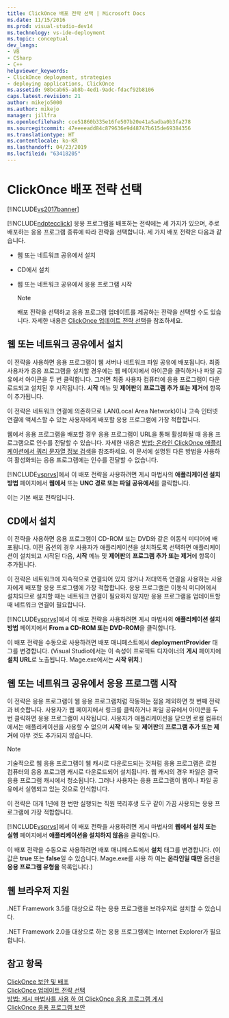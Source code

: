 ```yaml
---
title: ClickOnce 배포 전략 선택 | Microsoft Docs
ms.date: 11/15/2016
ms.prod: visual-studio-dev14
ms.technology: vs-ide-deployment
ms.topic: conceptual
dev_langs:
- VB
- CSharp
- C++
helpviewer_keywords:
- ClickOnce deployment, strategies
- deploying applications, ClickOnce
ms.assetid: 98bcab65-ab8b-4ed1-9adc-fdacf92b8106
caps.latest.revision: 21
author: mikejo5000
ms.author: mikejo
manager: jillfra
ms.openlocfilehash: cce51860b335e16fe507b20e41a5adba0b3fa278
ms.sourcegitcommit: 47eeeeadd84c879636e9d48747b615de69384356
ms.translationtype: HT
ms.contentlocale: ko-KR
ms.lasthandoff: 04/23/2019
ms.locfileid: "63418205"
---
```

# <a name="choosing-a-clickonce-deployment-strategy"></a>ClickOnce 배포 전략 선택
[!INCLUDE[vs2017banner](../includes/vs2017banner.md)]

[!INCLUDE[ndptecclick](../includes/ndptecclick-md.md)] 응용 프로그램을 배포하는 전략에는 세 가지가 있으며, 주로 배포하는 응용 프로그램 종류에 따라 전략을 선택합니다. 세 가지 배포 전략은 다음과 같습니다.  
  
- 웹 또는 네트워크 공유에서 설치  
  
- CD에서 설치  
  
- 웹 또는 네트워크 공유에서 응용 프로그램 시작  
  
    > [!NOTE]
    > 배포 전략을 선택하고 응용 프로그램 업데이트를 제공하는 전략을 선택할 수도 있습니다. 자세한 내용은 [ClickOnce 업데이트 전략 선택](../deployment/choosing-a-clickonce-update-strategy.md)을 참조하세요.  
  
## <a name="install-from-the-web-or-a-network-share"></a>웹 또는 네트워크 공유에서 설치  
 이 전략을 사용하면 응용 프로그램이 웹 서버나 네트워크 파일 공유에 배포됩니다. 최종 사용자가 응용 프로그램을 설치할 경우에는 웹 페이지에서 아이콘을 클릭하거나 파일 공유에서 아이콘을 두 번 클릭합니다. 그러면 최종 사용자 컴퓨터에 응용 프로그램이 다운로드되고 설치된 후 시작됩니다. **시작** 메뉴 및 **제어판**의 **프로그램 추가 또는 제거**에 항목이 추가됩니다.  
  
 이 전략은 네트워크 연결에 의존하므로 LAN(Local Area Network)이나 고속 인터넷 연결에 액세스할 수 있는 사용자에게 배포할 응용 프로그램에 가장 적합합니다.  
  
 웹에서 응용 프로그램을 배포할 경우 응용 프로그램이 URL을 통해 활성화될 때 응용 프로그램으로 인수를 전달할 수 있습니다. 자세한 내용은 [방법: 온라인 ClickOnce 애플리케이션에서 쿼리 문자열 정보 검색](../deployment/how-to-retrieve-query-string-information-in-an-online-clickonce-application.md)을 참조하세요. 이 문서에 설명된 다른 방법을 사용하여 활성화되는 응용 프로그램에는 인수를 전달할 수 없습니다.  
  
 [!INCLUDE[vsprvs](../includes/vsprvs-md.md)]에서 이 배포 전략을 사용하려면 게시 마법사의 **애플리케이션 설치 방법** 페이지에서 **웹에서** 또는 **UNC 경로 또는 파일 공유에서**를 클릭합니다.  
  
 이는 기본 배포 전략입니다.  
  
## <a name="install-from-a-cd"></a>CD에서 설치  
 이 전략을 사용하면 응용 프로그램이 CD-ROM 또는 DVD와 같은 이동식 미디어에 배포됩니다. 이전 옵션의 경우 사용자가 애플리케이션을 설치하도록 선택하면 애플리케이션이 설치되고 시작된 다음, **시작** 메뉴 및 **제어판**의 **프로그램 추가 또는 제거**에 항목이 추가됩니다.  
  
 이 전략은 네트워크에 지속적으로 연결되어 있지 않거나 저대역폭 연결을 사용하는 사용자에게 배포할 응용 프로그램에 가장 적합합니다. 응용 프로그램은 이동식 미디어에서 설치되므로 설치할 때는 네트워크 연결이 필요하지 않지만 응용 프로그램을 업데이트할 때 네트워크 연결이 필요합니다.  
  
 [!INCLUDE[vsprvs](../includes/vsprvs-md.md)]에서 이 배포 전략을 사용하려면 게시 마법사의 **애플리케이션 설치 방법** 페이지에서 **From a CD-ROM 또는 DVD-ROM**을 클릭합니다.  
  
 이 배포 전략을 수동으로 사용하려면 배포 매니페스트에서 **deploymentProvider** 태그를 변경합니다. (Visual Studio에서는 이 속성이 프로젝트 디자이너의 **게시** 페이지에 **설치 URL**로 노출됩니다. Mage.exe에서는 **시작 위치**.)  
  
## <a name="start-the-application-from-the-web-or-a-network-share"></a>웹 또는 네트워크 공유에서 응용 프로그램 시작  
 이 전략은 응용 프로그램이 웹 응용 프로그램처럼 작동하는 점을 제외하면 첫 번째 전략과 비슷합니다. 사용자가 웹 페이지에서 링크를 클릭하거나 파일 공유에서 아이콘을 두 번 클릭하면 응용 프로그램이 시작됩니다. 사용자가 애플리케이션을 닫으면 로컬 컴퓨터에서는 애플리케이션을 사용할 수 없으며 **시작** 메뉴 및 **제어판**의 **프로그램 추가 또는 제거**에 아무 것도 추가되지 않습니다.  
  
> [!NOTE]
> 기술적으로 웹 응용 프로그램이 웹 캐시로 다운로드되는 것처럼 응용 프로그램은 로컬 컴퓨터의 응용 프로그램 캐시로 다운로드되어 설치됩니다. 웹 캐시의 경우 파일은 결국 응용 프로그램 캐시에서 청소됩니다. 그러나 사용자는 응용 프로그램이 웹이나 파일 공유에서 실행되고 있는 것으로 인식합니다.  
  
 이 전략은 대개 1년에 한 번만 실행되는 직원 복리후생 도구 같이 가끔 사용되는 응용 프로그램에 가장 적합합니다.  
  
 [!INCLUDE[vsprvs](../includes/vsprvs-md.md)]에서 이 배포 전략을 사용하려면 게시 마법사의 **웹에서 설치 또는 실행** 페이지에서 **애플리케이션을 설치하지 않음**을 클릭합니다.  
  
 이 배포 전략을 수동으로 사용하려면 배포 매니페스트에서 **설치** 태그를 변경합니다. (이 값은 **true** 또는 **false**일 수 있습니다. Mage.exe를 사용 하 여는 **온라인일 때만** 옵션을 **응용 프로그램 유형을** 목록입니다.)  
  
## <a name="web-browser-support"></a>웹 브라우저 지원  
 .NET Framework 3.5를 대상으로 하는 응용 프로그램을 브라우저로 설치할 수 있습니다.  
  
 .NET Framework 2.0을 대상으로 하는 응용 프로그램에는 Internet Explorer가 필요합니다.  
  
## <a name="see-also"></a>참고 항목  
 [ClickOnce 보안 및 배포](../deployment/clickonce-security-and-deployment.md)   
 [ClickOnce 업데이트 전략 선택](../deployment/choosing-a-clickonce-update-strategy.md)   
 [방법: 게시 마법사를 사용 하 여 ClickOnce 응용 프로그램 게시](../deployment/how-to-publish-a-clickonce-application-using-the-publish-wizard.md)   
 [ClickOnce 응용 프로그램 보안](../deployment/securing-clickonce-applications.md)
